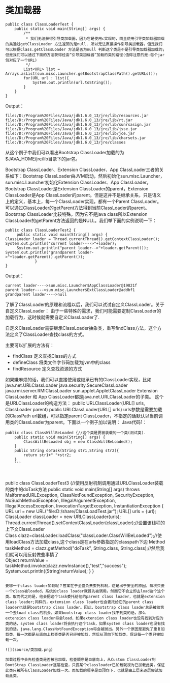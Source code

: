 # 类加载器


```
public class ClassLoaderTest {
	public static void main(String[] args) {
		/**
		 * 我们无法获得引导类加载器，因为它是使用c实现的，而且使用引导类加载器加载的类通过getClassLoader 方法返回的是null. 所以无法直接操作引导类加载器，但是我们可以根据Class.getClassLoader 方法是否为null 判断这个类是不是引导类加载器加载的;但是我们可以通过下面的方法获得经由“引导类加载器”加载的类的路径(值得注意的是:每个jar包对应了一个URL)
		 */
		List<URL> list = Arrays.asList(sun.misc.Launcher.getBootstrapClassPath().getURLs());
		for(URL url : list){
			System.out.println(url.toString());
		}
	}
}
```
Output：
```
file:/D:/Program%20Files/Java/jdk1.6.0_13/jre/lib/resources.jar
file:/D:/Program%20Files/Java/jdk1.6.0_13/jre/lib/rt.jar
file:/D:/Program%20Files/Java/jdk1.6.0_13/jre/lib/sunrsasign.jar
file:/D:/Program%20Files/Java/jdk1.6.0_13/jre/lib/jsse.jar
file:/D:/Program%20Files/Java/jdk1.6.0_13/jre/lib/jce.jar
file:/D:/Program%20Files/Java/jdk1.6.0_13/jre/lib/charsets.jar
file:/D:/Program%20Files/Java/jdk1.6.0_13/jre/classes
```

从这个例子中我们可以看出Bootstrap ClassLoader加载的为$JAVA_HOME/jre/lib目录下的jar包。

Bootstrap ClassLoader、Extension ClassLoader、App ClassLoader三者的关系如下：Bootstrap ClassLoader由JVM启动，然后初始化sun.misc.Launcher，sun.misc.Launcher初始化Extension ClassLoader、App ClassLoader。Bootstrap ClassLoader是Extension ClassLoader的parent，Extension ClassLoader是App ClassLoader的parent。但是这并不是继承关系，只是语义上的定义，基本上，每一个ClassLoader实现，都有一个Parent ClassLoader。可以通过ClassLoader的getParent方法得到当前ClassLoader的parent。Bootstrap ClassLoader比较特殊，因为它不是java class所以Extension ClassLoader的getParent方法返回的是NULL。我们举下面的实例说明一下：

```
public class ClassLoaderTest2 {
	 public static void main(String[] args) {  
ClassLoader loader = Thread.currentThread().getContextClassLoader();  
System.out.println("current loader---->"+loader);  
	 System.out.println("parent loader-->"+loader.getParent());  
System.out.println("grandparent loader->"+loader.getParent().getParent()); 
		     }  
}
```
Output：
```
current loader---->sun.misc.Launcher$AppClassLoader@19821f
parent loader---->sun.misc.Launcher$ExtClassLoader@addbf1
grandparent loader---->null
```
了解了ClassLoader的原理和流程以后，我们可以试试自定义ClassLoader。关于自定义ClassLoader： 由于一些特殊的需求，我们可能需要定制ClassLoader的加载行为，这时候就需要自定义ClassLoader了.

自定义ClassLoader需要继承ClassLoader抽象类，重写findClass方法，这个方法定义了ClassLoader查找class的方式。

主要可以扩展的方法有：

* findClass          定义查找Class的方式
* defineClass        将类文件字节码加载为jvm中的class
* findResource       定义查找资源的方式 

如果嫌麻烦的话，我们可以直接使用或继承已有的ClassLoader实现，比如
java.net.URLClassLoader 
java.security.SecureClassLoader
java.rmi.server.RMIClassLoader
sun.applet.AppletClassLoader
Extension ClassLoader 和 App ClassLoader都是java.net.URLClassLoader的子类。
这个是URLClassLoader的构造方法：
public URLClassLoader(URL[] urls, ClassLoader parent)
public URLClassLoader(URL[] urls)
urls参数是需要加载的ClassPath url数组，可以指定parent ClassLoader，不指定的话默认以当前调用类的ClassLoader为parent。下面以一个例子加以说明：
Java代码1：

```
public class ClassWillBeLoaded {//这个类是要被装载的一个类(测试类).
	public static void main(String[] args) {
		ClassWillBeLoaded obj = new ClassWillBeLoaded();
	}
	public String doTask(String str1,String str2){
		return str1+" "+str2;
	}
	```
	
	
```
public class ClassLoaderTest3 {//使用反射机制调用通过URLClassLoader装载的类中的doTask方法
	public static void main(String[] args) throws MalformedURLException, ClassNotFoundException, SecurityException, NoSuchMethodException, IllegalArgumentException, IllegalAccessException, InvocationTargetException, InstantiationException {
		URL url = new URL("file:D:/share/ClassLoadTest.jar");
		URL[] urls = {url};
		ClassLoader classLoader = new URLClassLoader(urls);  
	Thread.currentThread().setContextClassLoader(classLoader);//设置该线程的上下文ClassLoader  
		Class clazz=classLoader.loadClass("classLoader.ClassWillBeLoaded");//使用loadClass方法加载class,这个class是在urls参数指定的classpath下边
Method taskMethod = clazz.getMethod("doTask", String.class, String.class);//然后我们就可以用反射做些事情了  
Object returnValue = taskMethod.invoke(clazz.newInstance(),"test","success");
		System.out.println((String)returnValue);
	}   }
```

要哪一个class loader加载呢？答案在于全盘负责委托机制，这是出于安全的原因。每次只要一个class被loaded，系统的class loader就首先被调用。然而它不会立即去load这个这个类。取而代之的是，他会把这个task委托给他的parent class loader，也就是extension class loader;同样的，extension class loader也会委托给它的parent class loader也就是bootstrap class loader。因此，bootstrap class loader总是被给第一个去load class的机会。如果bootstrap class loader找不到类的话，那么extension class loader将会load，如果extension class loader也没有找到对应的类的话，system class loader将会执行这个task，如果system class loader也没有找到的话，java.lang.ClassNotFoundException将会被抛出。另外一个原因是避免了重复加载类，每一次都是从底向上检查类是否已经被加载，然后从顶向下加载类，保证每一个类只被加载一次。

![](source/类加载.png)

加载过程中会先检查类是否被已加载，检查顺序是自底向上，从Custom ClassLoader到BootStrap ClassLoader逐层检查，只要某个classloader已加载就视为已加载此类，保证此类只被所有ClassLoader加载一次。而加载的顺序是自顶向下，也就是由上层来逐层尝试加载此类。